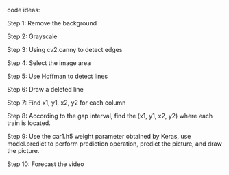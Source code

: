 code ideas:

Step 1: Remove the background

Step 2: Grayscale

Step 3: Using cv2.canny to detect edges 

Step 4: Select the image area

Step 5: Use Hoffman to detect lines 

Step 6: Draw a deleted line

Step 7: Find x1, y1, x2, y2 for each column

Step 8: According to the gap interval, find the (x1, y1, x2, y2) where each train is located.

Step 9: Use the car1.h5 weight parameter obtained by Keras, use model.predict to perform prediction operation, 
predict the picture, and draw the picture.

Step 10: Forecast the video
